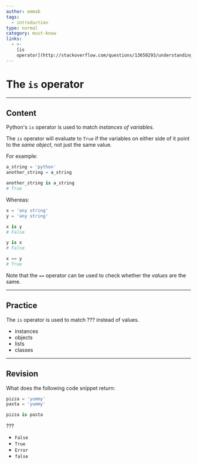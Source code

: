 ```yaml
---
author: emmab
tags:
  - introduction
type: normal
category: must-know
links:
  - >-
    [is
    operator](http://stackoverflow.com/questions/13650293/understanding-pythons-is-operator){website}
---
```


# The `is` operator


---

## Content

Python's `is` operator is used to match *instances of variables*.

The `is` operator will evaluate to `True` if the variables on either side of it point to the *same object*, not just the same value.

For example:

```python
a_string = 'python'
another_string = a_string

another_string is a_string
# True
```

Whereas:

```python
x = 'any string'
y = 'any string'

x is y
# False

y is x
# False

x == y
# True
```

Note that the `==` operator can be used to check whether the *values* are the same.


---

## Practice

The `is` operator is used to match ??? instead of values.

* instances
* objects
* lists
* classes


---

## Revision

What does the following code snippet return:

```python
pizza = 'yummy'
pasta = 'yummy'

pizza is pasta
```

???

* `False`
* `True`
* `Error`
* `false`
